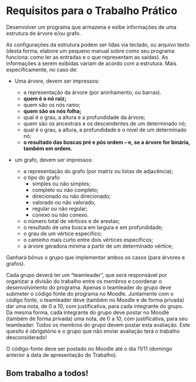 # Requisitos para o Trabalho Prático

<p>Desenvolver um programa que armazena e exibe informações de uma
estrutura de árvore e/ou grafo.</p>
<p>
  As configurações da estrutura podem ser lidas via teclado, ou arquivo
  texto (desta forma, elabore um pequeno manual sobre como seu programa funciona: como ler as
  entradas e o que representam as saídas). As informações a serem exibidas variam de acordo com a
  estrutura. Mais especificamente, no caso de:
</p>
<ul>
  <li>
    <p>Uma árvore, devem ser impressos:</p>
    <ul>
      <li>a representação da árvore (por aninhamento, ou barras).</li>
      <li><strong>quem é o nó raiz;</strong></li>
      <li>quem são os nós ramo;</li>
      <li><strong>quem são os nós folha;</strong></li>
      <li>qual é o grau, a altura e a profundidade da árvore;</li>
      <li>quem são os ancestrais e os descendentes de um determinado nó;</li>
      <li>qual é o grau, a altura, a profundidade e o nível de um determinado nó;</li>
      <li><strong>o resultado das buscas pré e pós ordem – e, se a árvore for binária, também em ordem.</strong></li>
    </ul>
  </li>
  <li>
    <p>um grafo, devem ser impressos:</p>
    <ul>
      <li>a representação do grafo (por matriz ou listas de adjacência);</li>
      <li>o tipo do grafo:
        <ul>
          <li>simples ou não simples;</li>
          <li>completo ou não completo;</li>
          <li>direcionado ou não direcionado;</li>
          <li>valorado ou não valorado;</li>
          <li>regular ou não regular;</li>
          <li>conexo ou não conexo.</li>
        </ul>
      </li>
      <li>o número total de vértices e de arestas;</li>
      <li>o resultado de uma busca em largura e em profundidade;</li>
      <li>o grau de um vértice específico;</li>
      <li>o caminho mais curto entre dois vértices específicos;</li>
      <li>a árvore geradora mínima a partir de um determinado vértice;</li>
    </ul>
  </li>
</ul>
<p>Ganhará bônus o grupo que implementar ambos os casos (para árvores e grafos).</p>
<p>Cada grupo deverá ter um “teamleader”, que será responsável por organizar a divisão do trabalho entre
  os membros e coordenar o desenvolvimento do programa. Apenas o teamleader do grupo deve
  submeter o código fonte do programa no Moodle. Juntamente com o código fonte, o teamleader deve
  (também no Moodle e de forma privada) dar uma nota, de 0 a 10, com justificativa, para cada
  integrante do grupo. Da mesma forma, cada integrante do grupo deve postar no Moodle (também de
  forma privada) uma nota, de 0 a 10, com justificativa, para seu teamleader. Todos os membros do
  grupo devem postar esta avaliação. Este quesito é obrigatório e o grupo que não enviar avaliação terá
  o trabalho desconsiderado!</p>
<p>O código-fonte deve ser postado no Moodle até o dia 11/11 (domingo anterior à data de apresentação
do Trabalho).</p>
<h2>Bom trabalho a todos!</h2>
